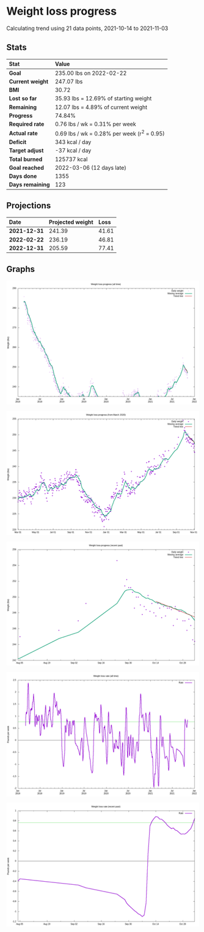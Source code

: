 # Weight loss progress

Calculating trend using 21 data points, 2021-10-14 to 2021-11-03

## Stats

Stat|Value
:-|:-
**Goal**|235.00 lbs on 2022-02-22
**Current weight**|247.07 lbs
**BMI**|30.72
**Lost so far**|35.93 lbs = 12.69% of starting weight
**Remaining**|12.07 lbs =  4.89% of current  weight
**Progress**|74.84%
**Required rate**|0.76 lbs / wk = 0.31% per week
**Actual rate**|0.69 lbs / wk = 0.28% per week  (r<sup>2</sup> = 0.95)
**Deficit**|343 kcal / day
**Target adjust**|-37 kcal / day
**Total burned**|125737 kcal
**Goal reached**|2022-03-06 (12 days late)
**Days done**|1355
**Days remaining**|123

## Projections

Date|Projected weight|Loss
:-|:-|:-
**2021-12-31**|241.39|41.61
**2022-02-22**|236.19|46.81
**2022-12-31**|205.59|77.41

## Graphs

![](weight-graph-alltime.png)

![](weight-graph-covid.png)

![](weight-graph-recent.png)

![](rate-graph-alltime.png)

![](rate-graph-recent.png)
